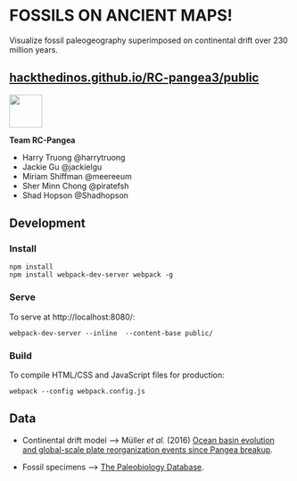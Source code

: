 # FOSSILS ON ANCIENT MAPS!

Visualize fossil paleogeography superimposed on continental drift over 230 million years.

## [hackthedinos.github.io/RC-pangea3/public](http://hackthedinos.github.io/RC-pangea3/public)

<a href='http://www.recurse.com' title='Made with love at the Recurse Center'><img src='https://cloud.githubusercontent.com/assets/2883345/11322974/9e572610-910b-11e5-9775-698cbe868a67.png' height='59px'/></a>

**Team RC-Pangea**
 * Harry Truong @harrytruong 
 * Jackie Gu @jackielgu
 * Miriam Shiffman @meereeum
 * Sher Minn Chong @piratefsh
 * Shad Hopson @Shadhopson

## Development 
### Install
```
npm install
npm install webpack-dev-server webpack -g
```

### Serve

To serve at http://localhost:8080/:

```
webpack-dev-server --inline  --content-base public/ 
```

### Build

To compile HTML/CSS and JavaScript files for production:

```
webpack --config webpack.config.js
```

## Data

* Continental drift model --> Müller <i>et al.</i> (2016) [Ocean basin evolution and global-scale plate reorganization events since Pangea breakup](http://www.earthbyte.org/ocean-basin-evolution-and-global-scale-plate-reorganization-events-since-pangea-breakup/).

* Fossil specimens --> [The Paleobiology Database](https://paleobiodb.org/).
